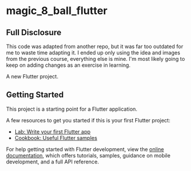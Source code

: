 # magic_8_ball_flutter

## Full Disclosure
This code was adapted from another repo, but it was far too outdated for me to waste time adapting it.
I ended up only using the idea and images from the previous course, everything else is mine.
I'm most likely going to keep on adding changes as an exercise in learning.

A new Flutter project.

## Getting Started

This project is a starting point for a Flutter application.

A few resources to get you started if this is your first Flutter project:

- [Lab: Write your first Flutter app](https://docs.flutter.dev/get-started/codelab)
- [Cookbook: Useful Flutter samples](https://docs.flutter.dev/cookbook)

For help getting started with Flutter development, view the
[online documentation](https://docs.flutter.dev/), which offers tutorials,
samples, guidance on mobile development, and a full API reference.
